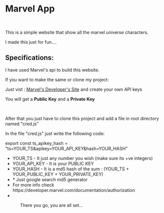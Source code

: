 <H1>Marvel App</h1>
<br>
<p>This is a simple website that show all the marvel universe characters.</p>

<p>I made this just for fun....</p>

<h2>Specifications: </h2>

<p>I have used Marvel's api to build this website.</p>

<p>If you want to make the same or clone my project: </p>

<p> Just vist : <a href="https://developer.marvel.com">Marvel's Developer's Site</a> and create your own API keys </p>

<p> You will get a <strong>Public Key</strong> and a <strong> Private Key </strong> </p>

<br>

<p>After that you just have to clone this project and add a file in root directory named "cred.js"</p>
<p>In the file "cred.js" just write the following code: </p>

<p>export const ts_apikey_hash = "ts=YOUR_TS&apikey=YOUR_API_KEY&hash=YOUR_HASH"</p>

<ul>
    <li>YOUR_TS - It just any number you wish (make sure its +ve integers)</li>
    <li>YOUR_API_KEY - It is your PUBLIC KEY</li>
    <li>YOUR_HASH - It is a md5 hash of the sum : (YOUR_TS + YOUR_PUBLIC_KEY + YOUR_PRIVATE_KEY)</li>
    <li>* Just google search md5 generator</li>
    <li>For more info check https://developer.marvel.com/documentation/authorization <li>
<ul>

<p>There you go, you are all set...</p>